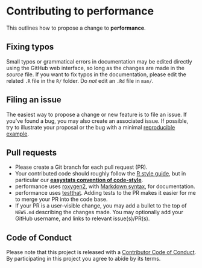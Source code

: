 # Contributing to performance

This outlines how to propose a change to **performance**. 

## Fixing typos

Small typos or grammatical errors in documentation may be edited directly using the GitHub web interface, so long as the changes are made in the _source_ file. If you want to fix typos in the documentation, please edit the related `.R` file in the `R/` folder. Do _not_ edit an `.Rd` file in `man/`.

## Filing an issue

The easiest way to propose a change or new feature is to file an issue. If you've found a
bug, you may also create an associated issue. If possible, try to illustrate your proposal or the bug with a minimal [reproducible example](https://www.tidyverse.org/help/#reprex).

## Pull requests

*  Please create a Git branch for each pull request (PR).
*  Your contributed code should roughly follow the [R style guide](http://style.tidyverse.org), but in particular our [**easystats convention of code-style**](https://github.com/easystats/easystats#convention-of-code-style).
*  performance uses [roxygen2](https://cran.r-project.org/package=roxygen2), with
[Markdown syntax](https://cran.r-project.org/web/packages/roxygen2/vignettes/markdown.html),
for documentation.
*  performance uses [testthat](https://cran.r-project.org/package=testthat). Adding tests to the PR makes it easier for me to merge your PR into the code base.
*  If your PR is a user-visible change, you may add a bullet to the top of `NEWS.md` describing the changes made. You may optionally add your GitHub username, and links to relevant issue(s)/PR(s).

## Code of Conduct

Please note that this project is released with a [Contributor Code of Conduct](CODE_OF_CONDUCT.md). By participating in this project you agree to
abide by its terms.
